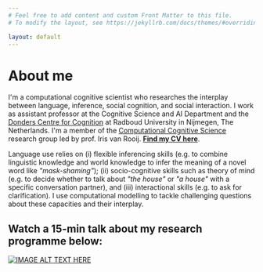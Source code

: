 ```yaml
---
# Feel free to add content and custom Front Matter to this file.
# To modify the layout, see https://jekyllrb.com/docs/themes/#overriding-theme-defaults

layout: default
---
```


# About me

I'm a computational cognitive scientist who researches the interplay between language, inference, social cognition, and social interaction. I work as assistant professor at the Cognitive Science and AI Department and the [Donders Centre for Cognition](https://www.ru.nl/en/departments/faculty-of-social-sciences/donders-centre-for-cognition) at Radboud University in Nijmegen, The Netherlands. I'm a member of the [Computational Cognitive Science](https://www.dcc.ru.nl/ccs/) research group led by prof. Iris van Rooij. **[Find my CV here](/assets/CV_M_Woensdregt.pdf)**. 

Language use relies on (i) flexible inferencing skills (e.g. to combine linguistic knowledge and world knowledge to infer the meaning of a novel word like _"mask-shaming"_); (ii) socio-cognitive skills such as theory of mind (e.g. to decide whether to talk about _"the house"_ or _"a house"_ with a specific conversation partner), and (iii) interactional skills (e.g. to ask for clarification). I use computational modelling to tackle challenging questions about these capacities and their interplay.

## Watch a 15-min talk about my research programme below:
[![IMAGE ALT TEXT HERE](https://img.youtube.com/vi/uIbiJvzXu48/0.jpg)](https://www.youtube.com/watch?v=uIbiJvzXu48)


